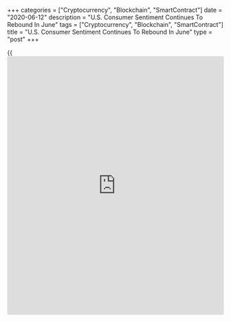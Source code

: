 +++
categories = ["Cryptocurrency", "Blockchain", "SmartContract"]
date = "2020-06-12"
description = "U.S. Consumer Sentiment Continues To Rebound In June"
tags = ["Cryptocurrency", "Blockchain", "SmartContract"]
title = "U.S. Consumer Sentiment Continues To Rebound In June"
type = "post"
+++

{{<iframe id="large-banner" src="https://www.bounty.group/#slide=20.0" width="100%" height="600" scrolling="no" style="border: 0px solid rgb(216, 221, 230); border-radius: 3px;">}}

After reporting a record nosedive in U.S. consumer sentiment in March
and April, the University of Michigan released a report on Friday
showing sentiment continued to improve in June following a modest
rebound in May.

The preliminary report showed the consumer sentiment index for June
climbed to 78.6 from 72.3 in May and 71.8 in April. Economists had
expected the index to rise 75.0.

Surveys of Consumers chief economist Richard Curtin said the increase by
the index reflected gains in the outlook for personal finances and more
favorable prospects for the national [economy][1] due to the reopening
of the economy.

"The turnaround is largely due to renewed gains in employment, with more
consumers expecting declines in the jobless rate than at any other time
in the long [history](https://www.fixpro.org/post/chargeless-historical-data-api-backtesting/) of the Michigan surveys," Curtin said.

However, he added, "Despite the expected economic gains, few consumers
anticipate the reestablishment of favorable economic conditions anytime
soon."

The bigger than expected increase by the headline index came as the
current economic conditions index advanced to 87.8 in June from 82.3 in
May and the index of consumer expectations jumped to 73.1 from 65.9.

On the inflation front, one-year inflation expectations dipped to 3.0
percent in June after spiking to 3.2 percent in May, while five-year
inflation expectations edged down to 2.6 percent from 2.7 percent.

For comments and feedback [contact](https://www.playgroundfx.com/contact/): editorial@rtt[news](https://www.letsplayfx.com/blog/forex-news-website/).com

[Forex News][2]

   1. www.rtt[news](https://www.letsplayfx.com/blog/forex-news-website/).com/Content/EconomicNews.aspx
   2. www.rtt[news](https://www.letsplayfx.com/blog/forex-news-website/).com/Content/Forex.aspx
